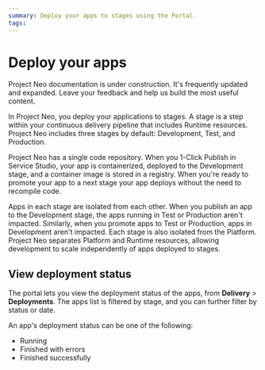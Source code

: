```yaml
---
summary: Deploy your apps to stages using the Portal.   
tags:
---
```


# Deploy your apps

<div class="info" markdown="1">

Project Neo documentation is under construction. It's frequently updated and expanded. Leave your feedback and help us build the most useful content.

</div>

In Project Neo, you deploy your applications to stages. A stage is a step within your continuous delivery pipeline that includes Runtime resources. Project Neo includes three stages by default: Development, Test, and Production.

Project Neo has a single code repository. When you 1-Click Publish in Service Studio, your app is containerized, deployed to the Development stage, and a container image is stored in a registry. When you're ready to promote your app to a next stage your app deploys without the need to recompile code.

Apps in each stage are isolated from each other. When you publish an app to the Development stage, the apps running in Test or Production aren't impacted. Similarly, when you promote apps to Test or Production, apps in Development aren't impacted. Each stage is also isolated from the Platform. Project Neo separates Platform and Runtime resources, allowing development to scale independently of apps deployed to stages.

## View deployment status

The portal lets you view the deployment status of the apps, from **Delivery** > **Deployments**. The apps list is filtered by stage, and you can further filter by status or date.

An app's deployment status can be one of the following:

* Running
* Finished with errors
* Finished successfully
